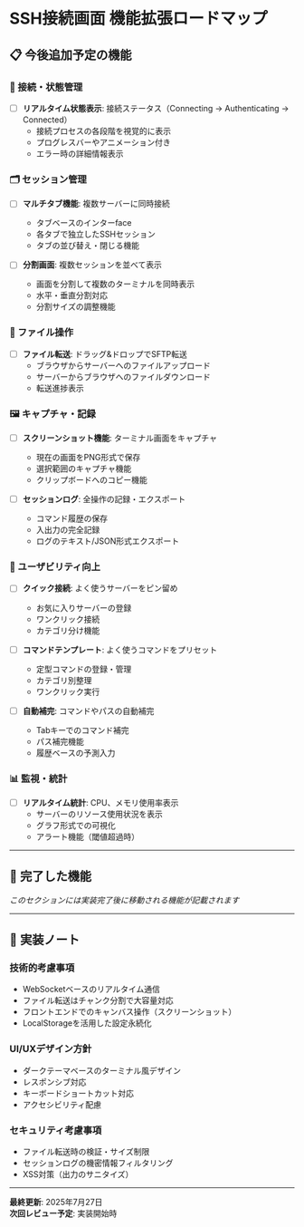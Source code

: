 # SSH接続画面 機能拡張ロードマップ

## 📋 今後追加予定の機能

### 🔄 接続・状態管理
- [ ] **リアルタイム状態表示**: 接続ステータス（Connecting → Authenticating → Connected）
  - 接続プロセスの各段階を視覚的に表示
  - プログレスバーやアニメーション付き
  - エラー時の詳細情報表示

### 🗂️ セッション管理
- [ ] **マルチタブ機能**: 複数サーバーに同時接続
  - タブベースのインターface
  - 各タブで独立したSSHセッション
  - タブの並び替え・閉じる機能

- [ ] **分割画面**: 複数セッションを並べて表示
  - 画面を分割して複数のターミナルを同時表示
  - 水平・垂直分割対応
  - 分割サイズの調整機能

### 📁 ファイル操作
- [ ] **ファイル転送**: ドラッグ&ドロップでSFTP転送
  - ブラウザからサーバーへのファイルアップロード
  - サーバーからブラウザへのファイルダウンロード
  - 転送進捗表示

### 🖼️ キャプチャ・記録
- [ ] **スクリーンショット機能**: ターミナル画面をキャプチャ
  - 現在の画面をPNG形式で保存
  - 選択範囲のキャプチャ機能
  - クリップボードへのコピー機能

- [ ] **セッションログ**: 全操作の記録・エクスポート
  - コマンド履歴の保存
  - 入出力の完全記録
  - ログのテキスト/JSON形式エクスポート

### 🚀 ユーザビリティ向上
- [ ] **クイック接続**: よく使うサーバーをピン留め
  - お気に入りサーバーの登録
  - ワンクリック接続
  - カテゴリ分け機能

- [ ] **コマンドテンプレート**: よく使うコマンドをプリセット
  - 定型コマンドの登録・管理
  - カテゴリ別整理
  - ワンクリック実行

- [ ] **自動補完**: コマンドやパスの自動補完
  - Tabキーでのコマンド補完
  - パス補完機能
  - 履歴ベースの予測入力

### 📊 監視・統計
- [ ] **リアルタイム統計**: CPU、メモリ使用率表示
  - サーバーのリソース使用状況を表示
  - グラフ形式での可視化
  - アラート機能（閾値超過時）

---

## 🏁 完了した機能

_このセクションには実装完了後に移動される機能が記載されます_

---

## 📝 実装ノート

### 技術的考慮事項
- WebSocketベースのリアルタイム通信
- ファイル転送はチャンク分割で大容量対応
- フロントエンドでのキャンバス操作（スクリーンショット）
- LocalStorageを活用した設定永続化

### UI/UXデザイン方針
- ダークテーマベースのターミナル風デザイン
- レスポンシブ対応
- キーボードショートカット対応
- アクセシビリティ配慮

### セキュリティ考慮事項
- ファイル転送時の検証・サイズ制限
- セッションログの機密情報フィルタリング
- XSS対策（出力のサニタイズ）

---

**最終更新**: 2025年7月27日  
**次回レビュー予定**: 実装開始時
